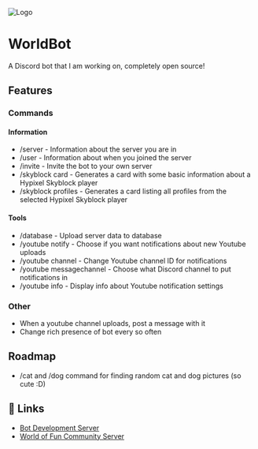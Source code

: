 ![Logo](https://i.imgur.com/zaevKg6.png)

# WorldBot

A Discord bot that I am working on, completely open source!

## Features

### Commands

#### Information

- /server - Information about the server you are in
- /user - Information about when you joined the server
- /invite - Invite the bot to your own server
- /skyblock card - Generates a card with some basic information about a Hypixel Skyblock player
- /skyblock profiles - Generates a card listing all profiles from the selected Hypixel Skyblock player

#### Tools

- /database - Upload server data to database
- /youtube notify - Choose if you want notifications about new Youtube uploads
- /youtube channel - Change Youtube channel ID for notifications
- /youtube messagechannel - Choose what Discord channel to put notifications in
- /youtube info - Display info about Youtube notification settings

### Other

- When a youtube channel uploads, post a message with it
- Change rich presence of bot every so often

## Roadmap

- /cat and /dog command for finding random cat and dog pictures (so cute :D)

## 🔗 Links

- [Bot Development Server](https://discord.gg/rDe9Gtvz2t)
- [World of Fun Community Server](https://discord.gg/9wT2XAsqgd)
